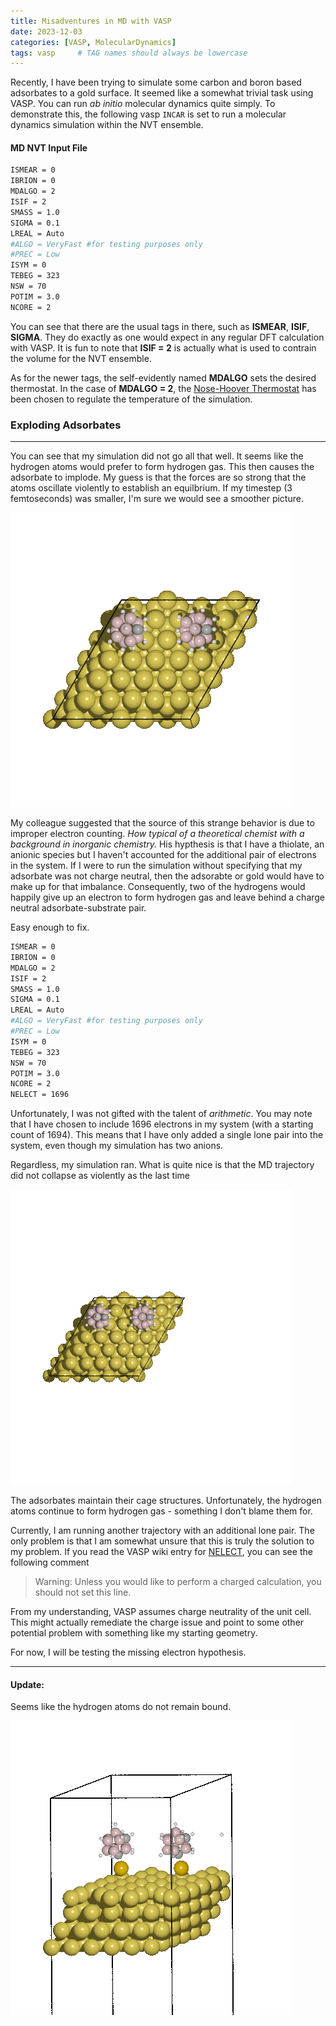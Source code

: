 ```yaml
---
title: Misadventures in MD with VASP
date: 2023-12-03
categories: [VASP, MolecularDynamics]
tags: vasp     # TAG names should always be lowercase
---
```


Recently, I have been trying to simulate some carbon and boron based adsorbates to a gold surface. It seemed like a somewhat trivial task using VASP. You can run *ab initio* molecular dynamics quite simply. To demonstrate this, the following vasp `INCAR` is set to run a molecular dynamics simulation within the NVT ensemble.

#### MD NVT Input File

```bash
ISMEAR = 0
IBRION = 0
MDALGO = 2
ISIF = 2
SMASS = 1.0
SIGMA = 0.1
LREAL = Auto
#ALGO = VeryFast #for testing purposes only
#PREC = Low
ISYM = 0
TEBEG = 323
NSW = 70
POTIM = 3.0
NCORE = 2
```

You can see that there are the usual tags in there, such as __ISMEAR__, __ISIF__, __SIGMA__. They do exactly as one would expect in any regular DFT calculation with VASP. It is fun to note that __ISIF = 2__ is actually what is used to contrain the volume for the NVT ensemble. 

As for the newer tags, the self-evidently named __MDALGO__ sets the desired thermostat. In the case of __MDALGO = 2__, the [Nose-Hoover Thermostat](https://www.vasp.at/wiki/index.php/Nose-Hoover_thermostat) has been chosen to regulate the temperature of the simulation. 



### Exploding Adsorbates
___

You can see that my simulation did not go all that well. It seems like the hydrogen atoms would prefer to form hydrogen gas. This then causes the adsorbate to implode. My guess is that the forces are so strong that the atoms oscillate violently to establish an equilbrium. If my timestep (3 femtoseconds) was smaller, I'm sure we would see a smoother picture. 

![Exploding adsorbate on a gold surface][exploding adam]

My colleague suggested that the source of this strange behavior is due to improper electron counting. *How typical of a theoretical chemist with a background in inorganic chemistry.* His hypthesis is that I have a thiolate, an anionic species but I haven't accounted for the additional pair of electrons in the system. If I were to run the simulation without specifying that my adsorbate was not charge neutral, then the adsorabte or gold would have to make up for that imbalance. Consequently, two of the hydrogens would happily give up an electron to form hydrogen gas and leave behind a charge neutral adsorbate-substrate pair.

Easy enough to fix. 

```bash
ISMEAR = 0
IBRION = 0
MDALGO = 2
ISIF = 2
SMASS = 1.0
SIGMA = 0.1
LREAL = Auto
#ALGO = VeryFast #for testing purposes only
#PREC = Low
ISYM = 0
TEBEG = 323
NSW = 70
POTIM = 3.0
NCORE = 2
NELECT = 1696
```

Unfortunately, I was not gifted with the talent of *arithmetic*. You may note that I have chosen to include 1696 electrons in my system (with a starting count of 1694). This means that I have only added a single lone pair into the system, even though my simulation has two anions. 

Regardless, my simulation ran. What is quite nice is that the MD trajectory did not collapse as violently as the last time


![Less exploding adsorbate on a gold surface][less exploding adam]

The adsorbates maintain their cage structures. Unfortunately, the hydrogen atoms continue to form hydrogen gas - something I don't blame them for. 

Currently, I am running another trajectory with an additional lone pair. The only problem is that I am somewhat unsure that this is truly the solution to my problem. If you read the VASP wiki entry for [NELECT](https://www.vasp.at/wiki/index.php/NELECT), you can see the following comment

>  Warning: Unless you would like to perform a charged calculation, you should not set this line.

From my understanding, VASP assumes charge neutrality of the unit cell. This might actually remediate the charge issue and point to some other potential problem with something like my starting geometry. 

For now, I will be testing the missing electron hypothesis. 

___
#### Update:

Seems like the hydrogen atoms do not remain bound. 

![Two lone pairs][electrons]

[exploding adam]: /assets/images/adam_explode.gif
[less exploding adam]: /assets/images/adam_less_explode.gif
[electrons]: /assets/images/electrons.gif